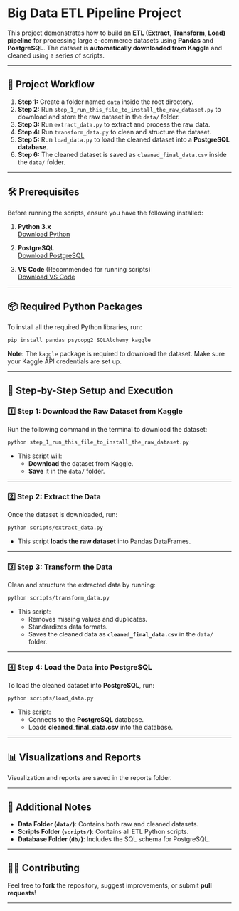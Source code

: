 # **Big Data ETL Pipeline Project**

This project demonstrates how to build an **ETL (Extract, Transform, Load) pipeline** for processing large e-commerce datasets using **Pandas** and **PostgreSQL**. The dataset is **automatically downloaded from Kaggle** and cleaned using a series of scripts.

---

## **📌 Project Workflow**
1. **Step 1:** Create a folder named `data` inside the root directory.
1. **Step 2:** Run `step_1_run_this_file_to_install_the_raw_dataset.py` to download and store the raw dataset in the `data/` folder.
2. **Step 3:** Run `extract_data.py` to extract and process the raw data.
3. **Step 4:** Run `transform_data.py` to clean and structure the dataset.
4. **Step 5:** Run `load_data.py` to load the cleaned dataset into a **PostgreSQL database**.
5. **Step 6:** The cleaned dataset is saved as `cleaned_final_data.csv` inside the `data/` folder.

---

## **🛠 Prerequisites**

Before running the scripts, ensure you have the following installed:

1. **Python 3.x**  
   [Download Python](https://www.python.org/downloads/)

2. **PostgreSQL**  
   [Download PostgreSQL](https://www.postgresql.org/download/)

3. **VS Code** (Recommended for running scripts)  
   [Download VS Code](https://code.visualstudio.com/download)

---

## **📦 Required Python Packages**

To install all the required Python libraries, run:

```bash
pip install pandas psycopg2 SQLAlchemy kaggle
```

**Note:** The `kaggle` package is required to download the dataset. Make sure your Kaggle API credentials are set up.

---

## **🚀 Step-by-Step Setup and Execution**

### **1️⃣ Step 1: Download the Raw Dataset from Kaggle**
Run the following command in the terminal to download the dataset:

```bash
python step_1_run_this_file_to_install_the_raw_dataset.py
```

- This script will:
  - **Download** the dataset from Kaggle.
  - **Save** it in the `data/` folder.

---

### **2️⃣ Step 2: Extract the Data**
Once the dataset is downloaded, run:

```bash
python scripts/extract_data.py
```

- This script **loads the raw dataset** into Pandas DataFrames.

---

### **3️⃣ Step 3: Transform the Data**
Clean and structure the extracted data by running:

```bash
python scripts/transform_data.py
```

- This script:
  - Removes missing values and duplicates.
  - Standardizes data formats.
  - Saves the cleaned data as **`cleaned_final_data.csv`** in the `data/` folder.

---

### **4️⃣ Step 4: Load the Data into PostgreSQL**
To load the cleaned dataset into **PostgreSQL**, run:

```bash
python scripts/load_data.py
```

- This script:
  - Connects to the **PostgreSQL** database.
  - Loads **cleaned_final_data.csv** into the database.

---

## **📊 Visualizations and Reports**
Visualization and reports are saved in the reports folder.

---

## **📌 Additional Notes**
- **Data Folder (`data/`)**: Contains both raw and cleaned datasets.
- **Scripts Folder (`scripts/`)**: Contains all ETL Python scripts.
- **Database Folder (`db/`)**: Includes the SQL schema for PostgreSQL.

---

## **👨‍💻 Contributing**
Feel free to **fork** the repository, suggest improvements, or submit **pull requests**!

---
